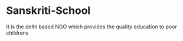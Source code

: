 # Sanskriti-School
It is the delhi based NGO which provides the quality education to poor childrens
